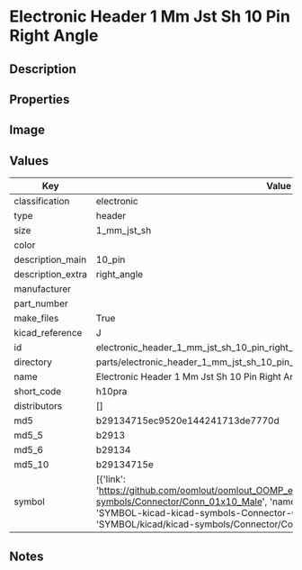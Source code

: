 # Electronic Header 1 Mm Jst Sh 10 Pin Right Angle

## Description

## Properties


## Image


## Values

| Key | Value |
| --- | --- |
| classification | electronic |
| type | header |
| size | 1_mm_jst_sh |
| color |  |
| description_main | 10_pin |
| description_extra | right_angle |
| manufacturer |  |
| part_number |  |
| make_files | True |
| kicad_reference | J |
| id | electronic_header_1_mm_jst_sh_10_pin_right_angle |
| directory | parts/electronic_header_1_mm_jst_sh_10_pin_right_angle |
| name | Electronic Header 1 Mm Jst Sh 10 Pin Right Angle |
| short_code | h10pra |
| distributors | [] |
| md5 | b29134715ec9520e144241713de7770d |
| md5_5 | b2913 |
| md5_6 | b29134 |
| md5_10 | b29134715e |
| symbol | [{'link': 'https://github.com/oomlout/oomlout_OOMP_eda_V2/tree/main/SYMBOL/kicad/kicad-symbols/Connector/Conn_01x10_Male', 'name': 'Connector : Conn_01x10_Male', 'id': 'SYMBOL-kicad-kicad-symbols-Connector-Conn_01x10_Male', 'directory': 'SYMBOL/kicad/kicad-symbols/Connector/Conn_01x10_Male/'}] |

## Notes

